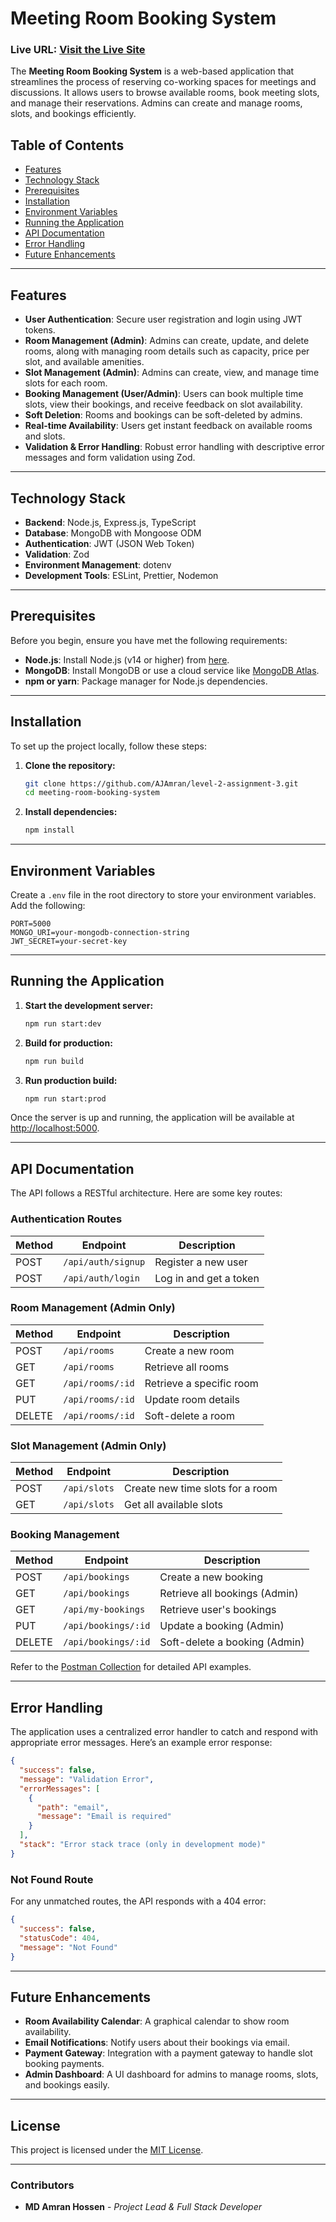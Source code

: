 # Meeting Room Booking System

### Live URL: [Visit the Live Site](https://level-2-assignment-3.onrender.com)

The **Meeting Room Booking System** is a web-based application that streamlines the process of reserving co-working spaces for meetings and discussions. It allows users to browse available rooms, book meeting slots, and manage their reservations. Admins can create and manage rooms, slots, and bookings efficiently.

## Table of Contents

- [Features](#features)
- [Technology Stack](#technology-stack)
- [Prerequisites](#prerequisites)
- [Installation](#installation)
- [Environment Variables](#environment-variables)
- [Running the Application](#running-the-application)
- [API Documentation](#api-documentation)
- [Error Handling](#error-handling)
- [Future Enhancements](#future-enhancements)

---

## Features

- **User Authentication**: Secure user registration and login using JWT tokens.
- **Room Management (Admin)**: Admins can create, update, and delete rooms, along with managing room details such as capacity, price per slot, and available amenities.
- **Slot Management (Admin)**: Admins can create, view, and manage time slots for each room.
- **Booking Management (User/Admin)**: Users can book multiple time slots, view their bookings, and receive feedback on slot availability.
- **Soft Deletion**: Rooms and bookings can be soft-deleted by admins.
- **Real-time Availability**: Users get instant feedback on available rooms and slots.
- **Validation & Error Handling**: Robust error handling with descriptive error messages and form validation using Zod.

---

## Technology Stack

- **Backend**: Node.js, Express.js, TypeScript
- **Database**: MongoDB with Mongoose ODM
- **Authentication**: JWT (JSON Web Token)
- **Validation**: Zod
- **Environment Management**: dotenv
- **Development Tools**: ESLint, Prettier, Nodemon

---

## Prerequisites

Before you begin, ensure you have met the following requirements:

- **Node.js**: Install Node.js (v14 or higher) from [here](https://nodejs.org/).
- **MongoDB**: Install MongoDB or use a cloud service like [MongoDB Atlas](https://www.mongodb.com/cloud/atlas).
- **npm or yarn**: Package manager for Node.js dependencies.

---

## Installation

To set up the project locally, follow these steps:

1. **Clone the repository:**
   ```bash
   git clone https://github.com/AJAmran/level-2-assignment-3.git
   cd meeting-room-booking-system
   ```

2. **Install dependencies:**
   ```bash
   npm install
   ```

---

## Environment Variables

Create a `.env` file in the root directory to store your environment variables. Add the following:

```plaintext
PORT=5000
MONGO_URI=your-mongodb-connection-string
JWT_SECRET=your-secret-key
```

---

## Running the Application

1. **Start the development server:**
   ```bash
   npm run start:dev
   ```

2. **Build for production:**
   ```bash
   npm run build
   ```

3. **Run production build:**
   ```bash
   npm run start:prod
   ```

Once the server is up and running, the application will be available at [http://localhost:5000](http://localhost:5000).

---

## API Documentation

The API follows a RESTful architecture. Here are some key routes:

### Authentication Routes

| Method | Endpoint           | Description                    |
|--------|--------------------|--------------------------------|
| POST   | `/api/auth/signup`  | Register a new user            |
| POST   | `/api/auth/login`   | Log in and get a token         |

### Room Management (Admin Only)

| Method | Endpoint             | Description                      |
|--------|----------------------|----------------------------------|
| POST   | `/api/rooms`         | Create a new room                |
| GET    | `/api/rooms`         | Retrieve all rooms               |
| GET    | `/api/rooms/:id`     | Retrieve a specific room         |
| PUT    | `/api/rooms/:id`     | Update room details              |
| DELETE | `/api/rooms/:id`     | Soft-delete a room               |

### Slot Management (Admin Only)

| Method | Endpoint            | Description                      |
|--------|---------------------|----------------------------------|
| POST   | `/api/slots`        | Create new time slots for a room |
| GET    | `/api/slots`        | Get all available slots          |

### Booking Management

| Method | Endpoint              | Description                    |
|--------|-----------------------|--------------------------------|
| POST   | `/api/bookings`       | Create a new booking           |
| GET    | `/api/bookings`       | Retrieve all bookings (Admin)  |
| GET    | `/api/my-bookings`    | Retrieve user's bookings       |
| PUT    | `/api/bookings/:id`   | Update a booking (Admin)       |
| DELETE | `/api/bookings/:id`   | Soft-delete a booking (Admin)  |

Refer to the [Postman Collection](#) for detailed API examples.

---

## Error Handling

The application uses a centralized error handler to catch and respond with appropriate error messages. Here’s an example error response:

```json
{
  "success": false,
  "message": "Validation Error",
  "errorMessages": [
    {
      "path": "email",
      "message": "Email is required"
    }
  ],
  "stack": "Error stack trace (only in development mode)"
}
```

### Not Found Route

For any unmatched routes, the API responds with a 404 error:

```json
{
  "success": false,
  "statusCode": 404,
  "message": "Not Found"
}
```

---

## Future Enhancements

- **Room Availability Calendar**: A graphical calendar to show room availability.
- **Email Notifications**: Notify users about their bookings via email.
- **Payment Gateway**: Integration with a payment gateway to handle slot booking payments.
- **Admin Dashboard**: A UI dashboard for admins to manage rooms, slots, and bookings easily.

---

## License

This project is licensed under the [MIT License](LICENSE).

---

### Contributors

- **MD Amran Hossen** - *Project Lead & Full Stack Developer*

